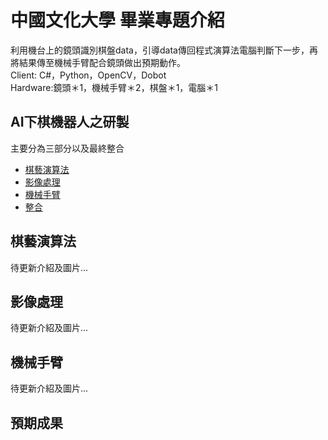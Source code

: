 # **中國文化大學 畢業專題介紹**
利用機台上的鏡頭識別棋盤data，引導data傳回程式演算法電腦判斷下一步，再將結果傳至機械手臂配合鏡頭做出預期動作。  
Client: C#，Python，OpenCV，Dobot  
Hardware:鏡頭＊1，機械手臂＊2，棋盤＊1，電腦＊1
## AI下棋機器人之研製
主要分為三部分以及最終整合
* [棋藝演算法](https://github.com/wendellgithub0206/PGP/tree/main/%E6%A3%8B%E8%97%9D%E6%BC%94%E7%AE%97%E6%B3%95 "link")
* [影像處理](https://github.com/wendellgithub0206/PGP/tree/main/%E5%BD%B1%E5%83%8F%E8%99%95%E7%90%86 "link")
* [機械手臂](https://github.com/wendellgithub0206/PGP/tree/main/%E6%A9%9F%E6%A2%B0%E6%89%8B%E8%87%82%E6%8E%A7%E5%88%B6 "link")
* [整合](https://github.com/wendellgithub0206/PGP/tree/main/%E6%95%B4%E5%90%88 "link")
## 棋藝演算法
待更新介紹及圖片...
## 影像處理
待更新介紹及圖片...
## 機械手臂
待更新介紹及圖片...
## 預期成果

